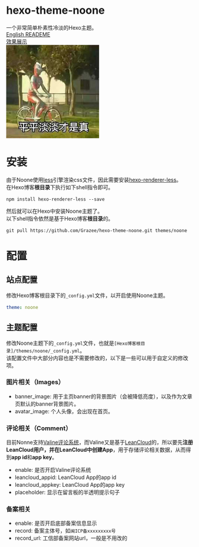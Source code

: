 # hexo-theme-noone
一个非常简单朴素性冷淡的Hexo主题。  
[English READEME](./README-en.md)  
[效果展示](https://www.ichenxiaoyu.com)  
![](simple.jpg)

# 安装
由于Noone使用[less](https://less.bootcss.com/)引擎渲染css文件，因此需要安装[hexo-renderer-less](https://github.com/hexojs/hexo-renderer-less)。  
在Hexo博客**根目录**下执行如下shell指令即可。  
```shell
npm install hexo-renderer-less --save
```
然后就可以在Hexo中安装Noone主题了。  
以下shell指令依然是基于Hexo博客**根目录**的。  
```shell
git pull https://github.com/Grazee/hexo-theme-noone.git themes/noone
```

# 配置
## 站点配置
修改Hexo博客根目录下的`_config.yml`文件，以开启使用Noone主题。  
```yml
theme: noone
```

## 主题配置
修改Noone主题下的`_config.yml`文件，也就是`[Hexo博客根目录]/themes/noone/_config.yml`。  
该配置文件中大部分内容也是不需要修改的，以下是一些可以用于自定义的修改项。  

### 图片相关（Images）
* banner_image: 用于主页banner的背景图片（会被降低亮度），以及作为文章页默认的banner背景图片。  
* avatar_image: 个人头像，会出现在首页。  

### 评论相关（Comment）
目前Nonne支持[Valine评论系统](https://valine.js.org/)，而Valine又是基于[LeanCloud](https://www.leancloud.cn/)的，所以要先**注册LeanCloud用户，并在LeanCloud中创建App**，用于存储评论相关数据，从而得到**app id**和**app key**。  
* enable: 是否开启Valine评论系统
* leancloud_appid: LeanCloud App的app id
* leancloud_appkey: LeanCloud App的app key
* placeholder: 显示在留言板的半透明提示句子

### 备案相关
* enable: 是否开启底部备案信息显示
* record: 备案主体号，如`闽ICP备xxxxxxxxx号`
* record_url: 工信部备案网站url，一般是不用改的
